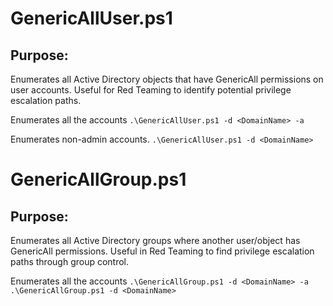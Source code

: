 # GenericAllUser.ps1

## Purpose:
Enumerates all Active Directory objects that have GenericAll permissions on user accounts. Useful for Red Teaming to identify potential privilege escalation paths.

Enumerates all the accounts
`.\GenericAllUser.ps1 -d <DomainName> -a` 

Enumerates non-admin accounts.
`.\GenericAllUser.ps1 -d <DomainName>`

# GenericAllGroup.ps1

## Purpose:
Enumerates all Active Directory groups where another user/object has GenericAll permissions. Useful in Red Teaming to find privilege escalation paths through group control.

Enumerates all the accounts
`.\GenericAllGroup.ps1 -d <DomainName> -a`
`.\GenericAllGroup.ps1 -d <DomainName>` 


